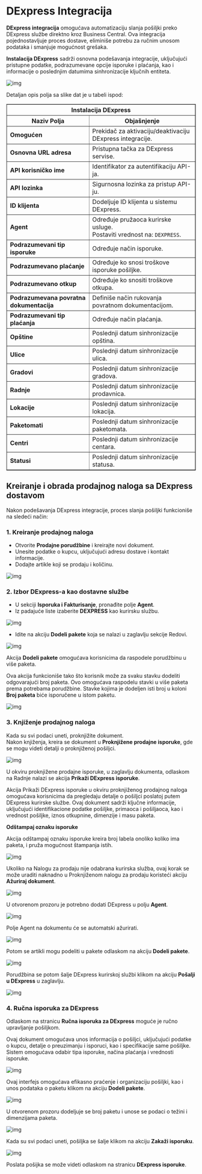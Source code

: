 # DExpress Integracija

**DExpress integracija** omogućava automatizaciju slanja pošiljki preko DExpress službe direktno kroz Business Central. Ova integracija pojednostavljuje proces dostave, eliminiše potrebu za ručnim unosom podataka i smanjuje mogućnost grešaka.

**Instalacija DExpress** sadrži osnovna podešavanja integracije, uključujući pristupne podatke, podrazumevane opcije isporuke i plaćanja, kao i informacije o poslednjim datumima sinhronizacije ključnih entiteta.

![img](../../assets/DExpressImage/setup.png)

Detaljan opis polja sa slike dat je u tabeli ispod:

<div align="center">

<table border="1">
  <thead>
    <tr>
      <th colspan="2" align='centre'>Instalacija DExpress</th>
    </tr>
    <tr>
      <th align='centre'>Naziv Polja</th>
      <th align='centre'>Objašnjenje</th>
    </tr>
  </thead>
  <tbody>
    <tr>
      <td><strong>Omogućen</strong></td>
      <td>Prekidač za aktivaciju/deaktivaciju DExpress integracije.</td>
    </tr>
    <tr>
      <td><strong>Osnovna URL adresa</strong></td>
      <td>Pristupna tačka za DExpress servise.</td>
    </tr>
    <tr>
      <td><strong>API korisničko ime</strong></td>
      <td>Identifikator za autentifikaciju API-ja.</td>
    </tr>
    <tr>
      <td><strong>API lozinka</strong></td>
      <td>Sigurnosna lozinka za pristup API-ju.</td>
    </tr>
    <tr>
      <td><strong>ID klijenta</strong></td>
      <td>Dodeljuje ID klijenta u sistemu DExpress.</td>
    </tr>
    <tr>
      <td><strong>Agent</strong></td>
      <td>Određuje pružaoca kurirske usluge. <br>Postaviti vrednost na: <code>DEXPRESS</code>.</td>
    </tr>
    <tr>
      <td><strong>Podrazumevani tip isporuke</strong></td>
      <td>Određuje način isporuke.</td>
    </tr>
    <tr>
      <td><strong>Podrazumevano plaćanje</strong></td>
      <td>Određuje ko snosi troškove isporuke pošiljke.</td>
    </tr>
    <tr>
      <td><strong>Podrazumevano otkup</strong></td>
      <td>Određuje ko snositi troškove otkupa.</td>
    </tr>
    <tr>
      <td><strong>Podrazumevana povratna dokumentacija</strong></td>
      <td>Definiše način rukovanja povratnom dokumentacijom.</td>
    </tr>
    <tr>
      <td><strong>Podrazumevani tip plaćanja</strong></td>
      <td>Određuje način plaćanja.</td>
    </tr>
    <tr>
      <td><strong>Opštine</strong></td>
      <td>Poslednji datum sinhronizacije opština.</td>
    </tr>
    <tr>
      <td><strong>Ulice</strong></td>
      <td>Poslednji datum sinhronizacije ulica.</td>
    </tr>
    <tr>
      <td><strong>Gradovi</strong></td>
      <td>Poslednji datum sinhronizacije gradova.</td>
    </tr>
    <tr>
      <td><strong>Radnje</strong></td>
      <td>Poslednji datum sinhronizacije prodavnica.</td>
    </tr>
    <tr>
      <td><strong>Lokacije</strong></td>
      <td>Poslednji datum sinhronizacije lokacija.</td>
    </tr>
    <tr>
      <td><strong>Paketomati</strong></td>
      <td>Poslednji datum sinhronizacije paketomata.</td>
    </tr>
    <tr>
      <td><strong>Centri</strong></td>
      <td>Poslednji datum sinhronizacije centara.</td>
    </tr>
    <tr>
      <td><strong>Statusi</strong></td>
      <td>Poslednji datum sinhronizacije statusa.</td>
    </tr>
  </tbody>
</table>

</div>

## Kreiranje i obrada prodajnog naloga sa DExpress dostavom

Nakon podešavanja DExpress integracije, proces slanja pošiljki funkcioniše na sledeći način:  

### 1. Kreiranje prodajnog naloga  
- Otvorite **Prodajne porudžbine** i kreirajte novi dokument.  
- Unesite podatke o kupcu, uključujući adresu dostave i kontakt informacije.  
- Dodajte artikle koji se prodaju i količinu.

![img](../../assets/DExpressImage/SalesOrder.png)

### 2. Izbor DExpress-a kao dostavne službe  
- U sekciji **Isporuka i Fakturisanje**, pronađite polje **Agent**.  
- Iz padajuće liste izaberite **DEXPRESS** kao kurirsku službu.  
  
![img](../../assets/DExpressImage/Agent.png)
  
- Idite na akciju **Dodeli pakete** koja se nalazi u zaglavlju sekcije Redovi.
  
![img](../../assets/DExpressImage/AssignPack.png)

Akcija **Dodeli pakete** omogućava korisnicima da raspodele porudžbinu u više paketa. 

Ova akcija funkcioniše tako što korisnik može za svaku stavku dodeliti odgovarajući broj paketa. Ovo omogućava raspodelu stavki u više paketa prema potrebama porudžbine. Stavke kojima je dodeljen isti broj u koloni **Broj paketa** biće isporučene u istom paketu.

![img](../../assets/DExpressImage/pack.png)

### 3. Knjiženje prodajnog naloga  
Kada su svi podaci uneti, proknjižite dokument.  
Nakon knjiženja, kreira se dokument u **Proknjižene prodajne isporuke**, gde se mogu videti detalji o proknjiženoj pošiljci.  

![img](../../assets/DExpressImage/PosShip.png)

U okviru proknjižene prodajne isporuke, u zaglavlju dokumenta, odlaskom na Radnje nalazi se akcija **Prikaži DExpress isporuke**.

Akcija Prikaži DExpress isporuke u okviru proknjiženog prodajnog naloga omogućava korisnicima da pregledaju detalje o pošiljci poslatoj putem DExpress kurirske službe. Ovaj dokument sadrži ključne informacije, uključujući identifikacione podatke pošiljke, primaoca i pošiljaoca, kao i vrednost pošiljke, iznos otkupnine, dimenzije i masu paketa.

**Odštampaj oznaku isporuke**

Akcija odštampaj oznaku isporuke kreira broj labela onoliko koliko ima paketa, i pruža mogućnost štampanja istih.

![img](../../assets/DExpressImage/DEisporuke.png)

Ukoliko na Nalogu za prodaju nije odabrana kurirska služba, ovaj korak se može uraditi naknadno u Proknjiženom nalogu za prodaju koristeći akciju **Ažuriraj dokument**.

![img](../../assets/DExpressImage/Ažuriranje.png)

U otvorenom prozoru je potrebno dodati DExpress u polju **Agent**.

![img](../../assets/DExpressImage/AžurAgent.png)

Polje Agent na dokumentu će se automatski ažurirati.

![img](../../assets/DExpressImage/Agent2.png)

Potom se artikli mogu podeliti u pakete odlaskom na akciju **Dodeli pakete**.

![img](../../assets/DExpressImage/DodeliPakete.png)

Porudžbina se potom šalje DExpress kurirskoj službi klikom na akciju **Pošalji u DExpress** u zaglavlju.

![img](../../assets/DExpressImage/Slanje.png)

### 4. Ručna isporuka za DExpress

Odlaskom na stranicu **Ručna isporuka za DExpress** moguće je ručno upravljanje pošiljkom. 

Ovaj dokument omogućava unos informacija o pošiljci, uključujući podatke o kupcu, detalje o preuzimanju i isporuci, kao i specifikacije same pošiljke. Sistem omogućava odabir tipa isporuke, načina plaćanja i vrednosti isporuke. 

![img](../../assets/DExpressImage/Manual.png)

Ovaj interfejs omogućava efikasno praćenje i organizaciju pošiljki, kao i unos podataka o paketu klikom na akciju **Dodeli pakete**.

![img](../../assets/DExpressImage/DodelaPak.png)

U otvorenom prozoru dodeljuje se broj paketu i unose se podaci o težini i dimenzijama paketa.

![img](../../assets/DExpressImage/ManualPack.png)

Kada su svi podaci uneti, pošiljka se šalje klikom na akciju **Zakaži isporuku**.

![img](../../assets/DExpressImage/ZakažiSlanje.png)

Poslata pošijka se može videti odlaskom na stranicu **DExpress isporuke**.
